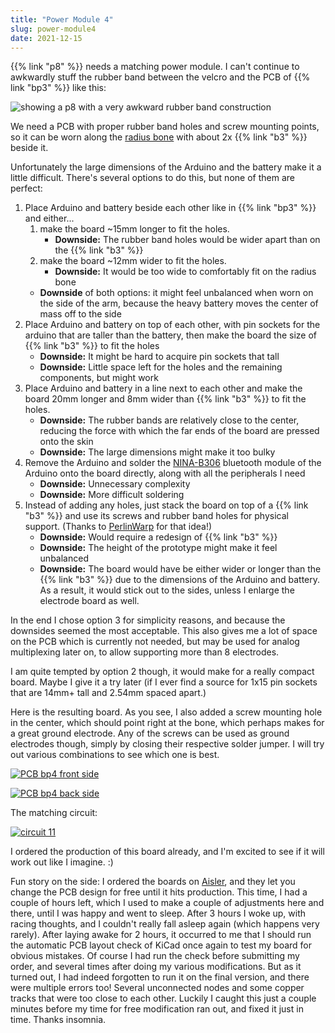 ```yaml
---
title: "Power Module 4"
slug: power-module4
date: 2021-12-15
---
```


{{% link "p8" %}} needs a matching power module.  I can't continue to awkwardly
stuff the rubber band between the velcro and the PCB of {{% link "bp3" %}} like
this:

![showing a p8 with a very awkward rubber band construction](/img/blog/2021-10-06_p8_rubber_band.jpg)

We need a PCB with proper rubber band holes and screw mounting points, so it
can be worn along the [radius
bone](https://en.wikipedia.org/w/index.php?title=Radius_(bone)&oldid=1059884654)
with about 2x {{% link "b3" %}} beside it.

Unfortunately the large dimensions of the Arduino and the battery make it a
little difficult.  There's several options to do this, but none of them are
perfect:

1. Place Arduino and battery beside each other like in {{% link "bp3" %}}
   and either...
    1. make the board ~15mm longer to fit the holes.
        - **Downside:** The rubber band holes would be wider apart than on the {{% link "b3" %}}
    2. make the board ~12mm wider to fit the holes.
        - **Downside:** It would be too wide to comfortably fit on the radius bone
    - **Downside** of both options: it might feel unbalanced when worn on the side of the arm, because the heavy battery moves the center of mass off to the side
2. Place Arduino and battery on top of each other, with pin sockets for the arduino that are taller than the battery, then make the board the size of {{% link "b3" %}} to fit the holes
    - **Downside:** It might be hard to acquire pin sockets that tall
    - **Downside:** Little space left for the holes and the remaining components, but might work
3. Place Arduino and battery in a line next to each other and make the board 20mm longer and 8mm wider than {{% link "b3" %}} to fit the holes.
    - **Downside:** The rubber bands are relatively close to the center, reducing the force with which the far ends of the board are pressed onto the skin
    - **Downside:** The large dimensions might make it too bulky
4. Remove the Arduino and solder the [NINA-B306](https://www.u-blox.com/en/product/nina-b30-series-open-cpu-0) bluetooth module of the Arduino onto the board directly, along with all the peripherals I need
    - **Downside:** Unnecessary complexity
    - **Downside:** More difficult soldering
5. Instead of adding any holes, just stack the board on top of a {{% link "b3" %}} and use its screws and rubber band holes for physical support. (Thanks to [PerlinWarp](https://github.com/perlinwarp) for that idea!)
    - **Downside:** Would require a redesign of {{% link "b3" %}}
    - **Downside:** The height of the prototype might make it feel unbalanced
    - **Downside:** The board would have be either wider or longer than the {{% link "b3" %}} due to the dimensions of the Arduino and battery. As a result, it would stick out to the sides, unless I enlarge the electrode board as well.

In the end I chose option 3 for simplicity reasons, and because the downsides
seemed the most acceptable.  This also gives me a lot of space on the PCB which
is currently not needed, but may be used for analog multiplexing later on, to
allow supporting more than 8 electrodes.

I am quite tempted by option 2 though, it would make for a really compact
board.  Maybe I give it a try later (if I ever find a source for 1x15 pin
sockets that are 14mm+ tall and 2.54mm spaced apart.)

Here is the resulting board.  As you see, I also added a screw mounting hole in
the center, which should point right at the bone, which perhaps makes for a
great ground electrode.  Any of the screws can be used as ground electrodes
though, simply by closing their respective solder jumper.  I will try out
various combinations to see which one is best.

[![PCB bp4 front side](/img/boards/bp4.png)](/bp4)

[![PCB bp4 back side](/img/boards/bp4_back.png)](/bp4)

The matching circuit:

[![circuit 11](/img/circuits/c11.png)](/c11)

I ordered the production of this board already, and I'm excited to see if it
will work out like I imagine. :)

Fun story on the side:  I ordered the boards on [Aisler](https://aisler.net/),
and they let you change the PCB design for free until it hits production.  This
time, I had a couple of hours left, which I used to make a couple of
adjustments here and there, until I was happy and went to sleep.  After 3 hours
I woke up, with racing thoughts, and I couldn't really fall asleep again (which
happens very rarely).  After laying awake for 2 hours, it occurred to me that I
should run the automatic PCB layout check of KiCad once again to test my board
for obvious mistakes.  Of course I had run the check before submitting my
order, and several times after doing my various modifications.  But as it
turned out, I had indeed forgotten to run it on the final version, and there
were multiple errors too!  Several unconnected nodes and some copper tracks
that were too close to each other.  Luckily I caught this just a couple minutes
before my time for free modification ran out, and fixed it just in time.
Thanks insomnia.
